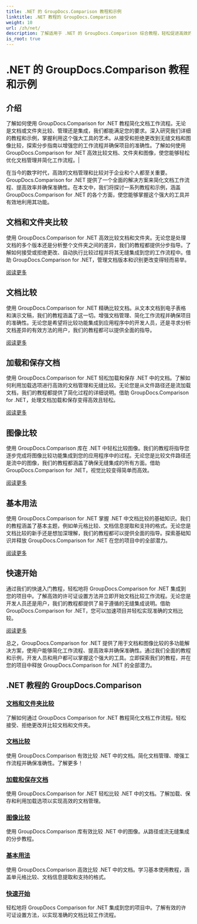 ```yaml
---
title: .NET 的 GroupDocs.Comparison 教程和示例
linktitle: .NET 教程的 GroupDocs.Comparison
weight: 10
url: /zh/net/
description: 了解适用于 .NET 的 GroupDocs.Comparison 综合教程，轻松促进高效的文档和文件夹比较、管理和集成。
is_root: true
---
```


# .NET 的 GroupDocs.Comparison 教程和示例

## 介绍

了解如何使用 GroupDocs.Comparison for .NET 教程简化文档工作流程。无论是文档或文件夹比较、管理还是集成，我们都能满足您的要求。深入研究我们详细的教程和示例，掌握利用这个强大工具的艺术。从接受和拒绝更改到无缝文档和图像比较，探索分步指南以增强您的工作流程并确保项目的准确性。了解如何使用 GroupDocs.Comparison for .NET 高效比较文档、文件夹和图像，使您能够轻松优化文档管理并简化工作流程。|

在当今的数字时代，高效的文档管理和比较对于企业和个人都至关重要。 GroupDocs.Comparison for .NET 提供了一个全面的解决方案来简化文档工作流程、提高效率并确保准确性。在本文中，我们将探讨一系列教程和示例，涵盖 GroupDocs.Comparison for .NET 的各个方面，使您能够掌握这个强大的工具并有效地利用其功能。

## 文档和文件夹比较

使用 GroupDocs.Comparison for .NET 高效比较文档和文件夹。无论您是处理文档的多个版本还是分析整个文件夹之间的差异，我们的教程都提供分步指导。了解如何接受或拒绝更改、自动执行比较过程并将其无缝集成到您的工作流程中。借助 GroupDocs.Comparison for .NET，管理文档版本和识别更改变得轻而易举。

[阅读更多](./documents-and-folder-comparison/)

## 文档比较

使用 GroupDocs.Comparison for .NET 精确比较文档。从文本文档到电子表格和演示文稿，我们的教程涵盖了这一切。增强文档管理、简化工作流程并确保项目的准确性。无论您是希望将比较功能集成到应用程序中的开发人员，还是寻求分析文档差异的有效方法的用户，我们的教程都可以提供全面的指导。

[阅读更多](./document-comparison/)

## 加载和保存文档

使用 GroupDocs.Comparison for .NET 轻松加载和保存 .NET 中的文档。了解如何利用加载选项进行高效的文档管理和无缝比较。无论您是从文件路径还是流加载文档，我们的教程都提供了简化过程的详细说明。借助 GroupDocs.Comparison for .NET，处理文档加载和保存变得高效且轻松。

[阅读更多](./loading-and-saving-documents/)

## 图像比较

使用 GroupDocs.Comparison 库在 .NET 中轻松比较图像。我们的教程将指导您逐步完成将图像比较功能集成到您的应用程序中的过程。无论您是比较文件路径还是流中的图像，我们的教程都涵盖了确保无缝集成的所有方面。借助 GroupDocs.Comparison for .NET，视觉比较变得简单而高效。

[阅读更多](./image-comparison/)

## 基本用法 

使用 GroupDocs.Comparison for .NET 掌握 .NET 中文档比较的基础知识。我们的教程涵盖了基本主题，例如单元格比较、文档信息提取和支持的格式。无论您是文档比较的新手还是想加深理解，我们的教程都可以提供全面的指导。探索基础知识并释放 GroupDocs.Comparison for .NET 在您的项目中的全部潜力。

[阅读更多](./basic-usage/)

## 快速开始 

通过我们的快速入门教程，轻松地将 GroupDocs.Comparison for .NET 集成到您的项目中。了解高效的许可证设置方法并立即开始文档比较工作流程。无论您是开发人员还是用户，我们的教程都提供了易于遵循的无缝集成说明。借助 GroupDocs.Comparison for .NET，您可以加速项目并轻松实现准确的文档比较。

[阅读更多](./quick-start/)

总之，GroupDocs.Comparison for .NET 提供了用于文档和图像比较的多功能解决方案，使用户能够简化工作流程、提高效率并确保准确性。通过我们全面的教程和示例，开发人员和用户都可以掌握这个强大的工具。立即探索我们的教程，并在您的项目中释放 GroupDocs.Comparison for .NET 的全部潜力。
## .NET 教程的 GroupDocs.Comparison 
### [文档和文件夹比较](./documents-and-folder-comparison/)
了解如何通过 GroupDocs Comparison for .NET 教程简化文档工作流程。轻松接受、拒绝更改并比较文档和文件夹。
### [文档比较](./document-comparison/)
使用 GroupDocs.Comparison 有效比较 .NET 中的文档。简化文档管理、增强工作流程并确保准确性。了解更多！
### [加载和保存文档](./loading-and-saving-documents/)
使用 GroupDocs.Comparison for .NET 轻松比较 .NET 中的文档。了解加载、保存和利用加载选项以实现高效的文档管理。
### [图像比较](./image-comparison/)
使用 GroupDocs.Comparison 库有效比较 .NET 中的图像。从路径或流无缝集成的分步教程。
### [基本用法](./basic-usage/)
使用 GroupDocs.Comparison 高效比较 .NET 中的文档。学习基本使用教程，涵盖单元格比较、文档信息提取和支持的格式。
### [快速开始](./quick-start/)
轻松地将 GroupDocs Comparison for .NET 集成到您的项目中。了解有效的许可证设置方法，以实现准确的文档比较工作流程。